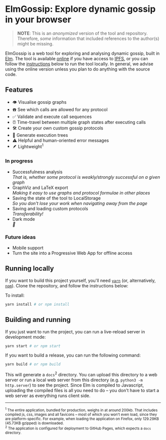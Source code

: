 # ElmGossip: Explore dynamic gossip in your browser

> **NOTE**: This is an _anonymized_ version of the tool and repository. Therefore, _some_ information that included references to the author(s) might be missing.

ElmGossip is a web tool for exploring and analysing dynamic gossip, built in [Elm](https://elm-lang.org).
The tool is available [online](https://ipfs.io/ipfs/QmNkZ9sZ6AYWnjitGAj49JEvgyG8UHMCtrr2HuGJaSskyA) if you have access to [IPFS](https://ipfs.io), or you can follow the [instructions](#running-locally) below to run the tool locally.
In general, we advise using the online version unless you plan to do anything with the source code.

## Features

- 👁 Visualise gossip graphs
- ☎️ See which calls are allowed for any protocol
- ✅ Validate and execute call sequences
- ⏰ Time-travel between multiple graph states after executing calls
- 🛠 Create your own custom gossip protocols
- 🌳 Generate execution trees
- ⚠️ Helpful and human-oriented error messages
- 🪶 Lightweight<sup>1</sup>

### In progress

- Successfulness analysis  
  _That is, whether some protocol is weakly/strongly successful on a given graph_
- GraphViz and LaTeX export  
  _Making it easy to use graphs and protocol formulae in other places_
- Saving the state of the tool to LocalStorage  
  _So you don't lose your work when navigating away from the page_
- Saving and loading custom protocols  
  _Transferability!_
- Dark mode  
  _🌚_

### Future ideas

- Mobile support
- Turn the site into a Progressive Web App for offline access

## Running locally

If you want to build this project yourself, you'll need [`yarn`][1] (or,
alternatively, [`npm`][1]). Clone the repository, and follow the instructions
below:

To install:

```sh
yarn install # or npm install
```

## Building and running

If you just want to run the project, you can run a live-reload server in development mode:

```sh
yarn start # or npm start
```

If you want to build a release, you can run the following command:

```sh
yarn build # or npm build
```

This will generate a `docs`<sup>2</sup> directory. You can upload this directory to a web server or run a local web server from this directory (e.g. `python3 -m http.server`) to see the project. Since Elm is compiled to Javascript, uploading the compiled files is all you need to do – you don't have to start a web server as everything runs client side.

---

<sup><sup>1</sup> The entire application, bundled for production, weighs in at around 200kb. That includes compiled js, css, images and all favicons – most of which you won't even load, since they are platform-specific. For example, when loading the application on Firefox, only 129.29KB (45.73KB gzipped) is downloaded.</sup>  
<sup><sup>2</sup> The application is configured for deployment to GitHub Pages, which expects a `docs` directory.</sup>

<!--Urls-->

[1]: https://yarnpkg.com/
[2]: https://www.npmjs.com/
